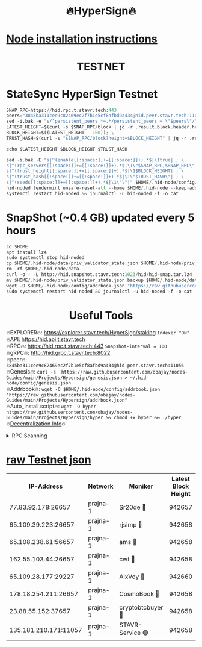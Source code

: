 <h1 align="center"> 🔥HyperSign🔥</h1>

[Node installation instructions](https://github.com/obajay/nodes-Guides/tree/main/Projects/Hypersign)
=

<h1 align="center"> TESTNET</h1>

# StateSync HyperSign Testnet
```python
SNAP_RPC=https://hid.rpc.t.stavr.tech:443
peers="3845ba311cee9c82469ec2f7b1e5cf8afbd9a434@hid.peer.stavr.tech:11056"
sed -i.bak -e "s/^persistent_peers *=.*/persistent_peers = \"$peers\"/" $HOME/.hid-node/config/config.toml
LATEST_HEIGHT=$(curl -s $SNAP_RPC/block | jq -r .result.block.header.height); \
BLOCK_HEIGHT=$((LATEST_HEIGHT - 100)); \
TRUST_HASH=$(curl -s "$SNAP_RPC/block?height=$BLOCK_HEIGHT" | jq -r .result.block_id.hash)

echo $LATEST_HEIGHT $BLOCK_HEIGHT $TRUST_HASH

sed -i.bak -E "s|^(enable[[:space:]]+=[[:space:]]+).*$|\1true| ; \
s|^(rpc_servers[[:space:]]+=[[:space:]]+).*$|\1\"$SNAP_RPC,$SNAP_RPC\"| ; \
s|^(trust_height[[:space:]]+=[[:space:]]+).*$|\1$BLOCK_HEIGHT| ; \
s|^(trust_hash[[:space:]]+=[[:space:]]+).*$|\1\"$TRUST_HASH\"| ; \
s|^(seeds[[:space:]]+=[[:space:]]+).*$|\1\"\"|" $HOME/.hid-node/config/config.toml
hid-noded tendermint unsafe-reset-all --home $HOME/.hid-node --keep-addr-book
systemctl restart hid-noded && journalctl -u hid-noded -f -o cat
```
# SnapShot (~0.4 GB) updated every 5 hours
```python
cd $HOME
apt install lz4
sudo systemctl stop hid-noded
cp $HOME/.hid-node/data/priv_validator_state.json $HOME/.hid-node/priv_validator_state.json.backup
rm -rf $HOME/.hid-node/data
curl -o - -L http://hid.snapshot.stavr.tech:1023/hid/hid-snap.tar.lz4 | lz4 -c -d - | tar -x -C $HOME/.hid-node --strip-components 2
mv $HOME/.hid-node/priv_validator_state.json.backup $HOME/.hid-node/data/priv_validator_state.json
wget -O $HOME/.hid-node/config/addrbook.json "https://raw.githubusercontent.com/obajay/nodes-Guides/main/Projects/Hypersign/addrbook.json"
sudo systemctl restart hid-noded && journalctl -u hid-noded -f -o cat
```

 <h1 align="center"> Useful Tools</h1>

🔥EXPLORER🔥:      https://explorer.stavr.tech/HyperSign/staking        `Indexer "ON"` \
🔥API:             https://hid.api.t.stavr.tech \
🔥RPC🔥:           https://hid.rpc.t.stavr.tech:443              `Snapshot-interval = 100` \
🔥gRPC🔥:          http://hid.grpc.t.stavr.tech:8022 \
🔥peer🔥:          `3845ba311cee9c82469ec2f7b1e5cf8afbd9a434@hid.peer.stavr.tech:11056` \
🔥Genesis🔥:     ```curl -s  https://raw.githubusercontent.com/obajay/nodes-Guides/main/Projects/Hypersign/genesis.json > ~/.hid-node/config/genesis.json``` \
🔥Addrbook🔥:    ```wget -O $HOME/.hid-node/config/addrbook.json "https://raw.githubusercontent.com/obajay/nodes-Guides/main/Projects/Hypersign/addrbook.json"``` \
🔥Auto_install script🔥: ```wget -O hyper https://raw.githubusercontent.com/obajay/nodes-Guides/main/Projects/Hypersign/hyper && chmod +x hyper && ./hyper``` \
🔥[Decentralization Info](https://github.com/obajay/StateSync-snapshots/tree/main/Projects/Hypersign/Decentralization)🔥

<details>
<summary>RPC Scanning</summary>

<h2 align="center"> We scan nodes in real time every 4 hours. And we provide the final result of RPC endpoints.
We cannot influence the operation of these nodes in any way. </h2>


```python
If Voting Power is higher than 0 --> then the Node is a validator of the network and may be subject to attack and be a potential threat to the chain.
```
```python
We marked such validators with a red symbol
```

</details>

[raw Testnet json](https://rpc-check.hypert.stavr.tech/hypert/rpc-hypert-result.json)
=

<table><tr><th>IP-Address</th><th>Network</th><th>Moniker</th><th>Latest Block Height</th><th>Earliest Block Height</th><th>Catching Up</th><th>Tx Index</th><th>Voting Power</th><th>Scan Time</th></tr><tr><td>77.83.92.178:26657</td><td>prajna-1</td><td>Sr20de 🔴</td><td>942657</td><td>1</td><td>False</td><td>on</td><td>1080256</td><td>2024-02-21T01:34:47.156295742UTC</td></tr><tr><td>65.109.39.223:26657</td><td>prajna-1</td><td>rjsimp 🔴</td><td>942658</td><td>1</td><td>False</td><td>on</td><td>1216439</td><td>2024-02-21T01:34:49.508224771UTC</td></tr><tr><td>65.108.238.61:56657</td><td>prajna-1</td><td>ams 🔴</td><td>942658</td><td>1</td><td>False</td><td>on</td><td>1256556</td><td>2024-02-21T01:34:56.285763602UTC</td></tr><tr><td>162.55.103.44:26657</td><td>prajna-1</td><td>cwt 🔴</td><td>942658</td><td>1</td><td>False</td><td>on</td><td>989833</td><td>2024-02-21T01:34:58.980694809UTC</td></tr><tr><td>65.109.28.177:29227</td><td>prajna-1</td><td>AlxVoy 🔴</td><td>942660</td><td>1</td><td>False</td><td>on</td><td>1073855</td><td>2024-02-21T01:35:07.850799569UTC</td></tr><tr><td>178.18.254.211:26657</td><td>prajna-1</td><td>CosmoBook 🔴</td><td>942658</td><td>108201</td><td>False</td><td>on</td><td>990495</td><td>2024-02-21T01:34:55.957180452UTC</td></tr><tr><td>23.88.55.152:37657</td><td>prajna-1</td><td>cryptobtcbuyer 🔴</td><td>942658</td><td>842658</td><td>False</td><td>on</td><td>1243287</td><td>2024-02-21T01:34:59.231758790UTC</td></tr><tr><td>135.181.210.171:11057</td><td>prajna-1</td><td>STAVR-Service 🟢</td><td>942658</td><td>940901</td><td>False</td><td>on</td><td>0</td><td>2024-02-21T01:34:56.602557853UTC</td></tr></table>
